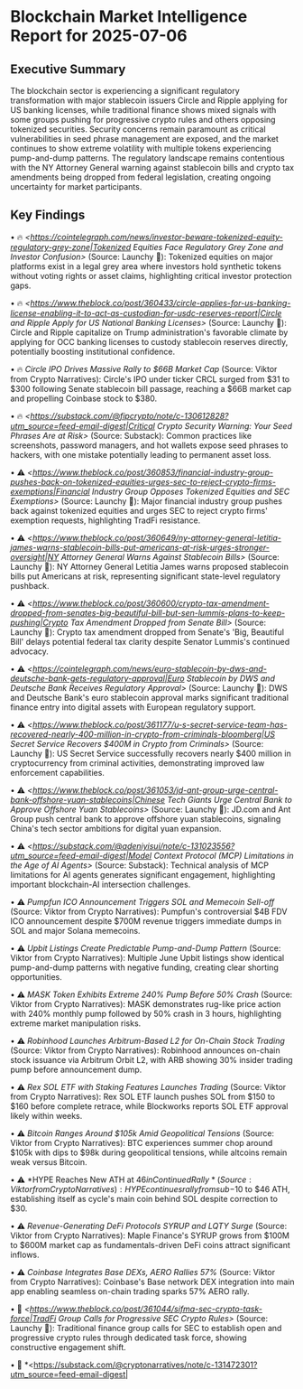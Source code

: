 # Blockchain Market Intelligence Report for 2025-07-06

## Executive Summary

The blockchain sector is experiencing a significant regulatory transformation with major stablecoin issuers Circle and Ripple applying for US banking licenses, while traditional finance shows mixed signals with some groups pushing for progressive crypto rules and others opposing tokenized securities. Security concerns remain paramount as critical vulnerabilities in seed phrase management are exposed, and the market continues to show extreme volatility with multiple tokens experiencing pump-and-dump patterns. The regulatory landscape remains contentious with the NY Attorney General warning against stablecoin bills and crypto tax amendments being dropped from federal legislation, creating ongoing uncertainty for market participants.

## Key Findings

• 🔥 *<https://cointelegraph.com/news/investor-beware-tokenized-equity-regulatory-grey-zone|Tokenized Equities Face Regulatory Grey Zone and Investor Confusion>* (Source: Launchy 🤹): Tokenized equities on major platforms exist in a legal grey area where investors hold synthetic tokens without voting rights or asset claims, highlighting critical investor protection gaps.

• 🔥 *<https://www.theblock.co/post/360433/circle-applies-for-us-banking-license-enabling-it-to-act-as-custodian-for-usdc-reserves-report|Circle and Ripple Apply for US National Banking Licenses>* (Source: Launchy 🤹): Circle and Ripple capitalize on Trump administration's favorable climate by applying for OCC banking licenses to custody stablecoin reserves directly, potentially boosting institutional confidence.

• 🔥 *Circle IPO Drives Massive Rally to $66B Market Cap* (Source: Viktor from Crypto Narratives): Circle's IPO under ticker CRCL surged from $31 to $300 following Senate stablecoin bill passage, reaching a $66B market cap and propelling Coinbase stock to $380.

• 🔥 *<https://substack.com/@fipcrypto/note/c-130612828?utm_source=feed-email-digest|Critical Crypto Security Warning: Your Seed Phrases Are at Risk>* (Source: Substack): Common practices like screenshots, password managers, and hot wallets expose seed phrases to hackers, with one mistake potentially leading to permanent asset loss.

• ⚠️ *<https://www.theblock.co/post/360853/financial-industry-group-pushes-back-on-tokenized-equities-urges-sec-to-reject-crypto-firms-exemptions|Financial Industry Group Opposes Tokenized Equities and SEC Exemptions>* (Source: Launchy 🤹): Major financial industry group pushes back against tokenized equities and urges SEC to reject crypto firms' exemption requests, highlighting TradFi resistance.

• ⚠️ *<https://www.theblock.co/post/360649/ny-attorney-general-letitia-james-warns-stablecoin-bills-put-americans-at-risk-urges-stronger-oversight|NY Attorney General Warns Against Stablecoin Bills>* (Source: Launchy 🤹): NY Attorney General Letitia James warns proposed stablecoin bills put Americans at risk, representing significant state-level regulatory pushback.

• ⚠️ *<https://www.theblock.co/post/360600/crypto-tax-amendment-dropped-from-senates-big-beautiful-bill-but-sen-lummis-plans-to-keep-pushing|Crypto Tax Amendment Dropped from Senate Bill>* (Source: Launchy 🤹): Crypto tax amendment dropped from Senate's 'Big, Beautiful Bill' delays potential federal tax clarity despite Senator Lummis's continued advocacy.

• ⚠️ *<https://cointelegraph.com/news/euro-stablecoin-by-dws-and-deutsche-bank-gets-regulatory-approval|Euro Stablecoin by DWS and Deutsche Bank Receives Regulatory Approval>* (Source: Launchy 🤹): DWS and Deutsche Bank's euro stablecoin approval marks significant traditional finance entry into digital assets with European regulatory support.

• ⚠️ *<https://www.theblock.co/post/361177/u-s-secret-service-team-has-recovered-nearly-400-million-in-crypto-from-criminals-bloomberg|US Secret Service Recovers $400M in Crypto from Criminals>* (Source: Launchy 🤹): US Secret Service successfully recovers nearly $400 million in cryptocurrency from criminal activities, demonstrating improved law enforcement capabilities.

• ⚠️ *<https://www.theblock.co/post/361053/jd-ant-group-urge-central-bank-offshore-yuan-stablecoins|Chinese Tech Giants Urge Central Bank to Approve Offshore Yuan Stablecoins>* (Source: Launchy 🤹): JD.com and Ant Group push central bank to approve offshore yuan stablecoins, signaling China's tech sector ambitions for digital yuan expansion.

• ⚠️ *<https://substack.com/@adeniyisui/note/c-131023556?utm_source=feed-email-digest|Model Context Protocol (MCP) Limitations in the Age of AI Agents>* (Source: Substack): Technical analysis of MCP limitations for AI agents generates significant engagement, highlighting important blockchain-AI intersection challenges.

• ⚠️ *Pumpfun ICO Announcement Triggers SOL and Memecoin Sell-off* (Source: Viktor from Crypto Narratives): Pumpfun's controversial $4B FDV ICO announcement despite $700M revenue triggers immediate dumps in SOL and major Solana memecoins.

• ⚠️ *Upbit Listings Create Predictable Pump-and-Dump Pattern* (Source: Viktor from Crypto Narratives): Multiple June Upbit listings show identical pump-and-dump patterns with negative funding, creating clear shorting opportunities.

• ⚠️ *MASK Token Exhibits Extreme 240% Pump Before 50% Crash* (Source: Viktor from Crypto Narratives): MASK demonstrates rug-like price action with 240% monthly pump followed by 50% crash in 3 hours, highlighting extreme market manipulation risks.

• ⚠️ *Robinhood Launches Arbitrum-Based L2 for On-Chain Stock Trading* (Source: Viktor from Crypto Narratives): Robinhood announces on-chain stock issuance via Arbitrum Orbit L2, with ARB showing 30% insider trading pump before announcement dump.

• ⚠️ *Rex SOL ETF with Staking Features Launches Trading* (Source: Viktor from Crypto Narratives): Rex SOL ETF launch pushes SOL from $150 to $160 before complete retrace, while Blockworks reports SOL ETF approval likely within weeks.

• ⚠️ *Bitcoin Ranges Around $105k Amid Geopolitical Tensions* (Source: Viktor from Crypto Narratives): BTC experiences summer chop around $105k with dips to $98k during geopolitical tensions, while altcoins remain weak versus Bitcoin.

• ⚠️ *HYPE Reaches New ATH at $46 in Continued Rally* (Source: Viktor from Crypto Narratives): HYPE continues rally from sub-$10 to $46 ATH, establishing itself as cycle's main coin behind SOL despite correction to $30.

• ⚠️ *Revenue-Generating DeFi Protocols SYRUP and LQTY Surge* (Source: Viktor from Crypto Narratives): Maple Finance's SYRUP grows from $100M to $600M market cap as fundamentals-driven DeFi coins attract significant inflows.

• ⚠️ *Coinbase Integrates Base DEXs, AERO Rallies 57%* (Source: Viktor from Crypto Narratives): Coinbase's Base network DEX integration into main app enabling seamless on-chain trading sparks 57% AERO rally.

• 📄 *<https://www.theblock.co/post/361044/sifma-sec-crypto-task-force|TradFi Group Calls for Progressive SEC Crypto Rules>* (Source: Launchy 🤹): Traditional finance group calls for SEC to establish open and progressive crypto rules through dedicated task force, showing constructive engagement shift.

• 📄 *<https://substack.com/@cryptonarratives/note/c-131472301?utm_source=feed-email-digest|